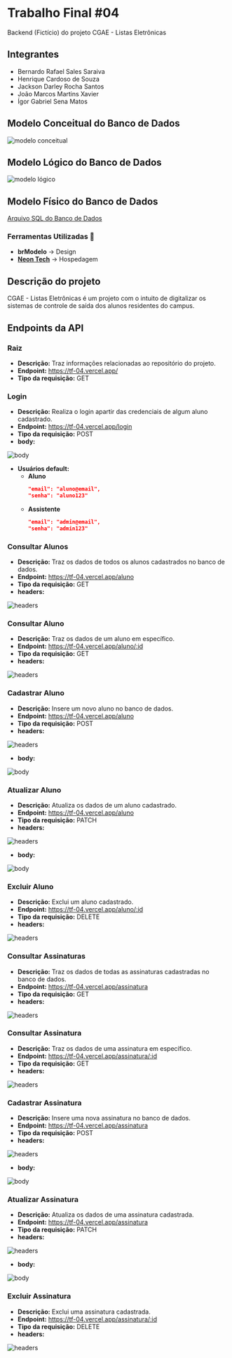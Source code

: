 # Trabalho Final #04
Backend (Fictício) do projeto CGAE - Listas Eletrônicas

## Integrantes
- Bernardo Rafael Sales Saraiva
- Henrique Cardoso de Souza
- Jackson Darley Rocha Santos
- João Marcos Martins Xavier
- Ígor Gabriel Sena Matos

## Modelo Conceitual do Banco de Dados
![modelo conceitual](./db/Conceitual.png)

## Modelo Lógico do Banco de Dados
![modelo lógico](./db/Lógico.png)

## Modelo Físico do Banco de Dados
[Arquivo SQL do Banco de Dados](./db/DDL.sql)

### Ferramentas Utilizadas 🚀
- **brModelo** -> Design
- [**Neon Tech**](https://neon.tech) -> Hospedagem

## Descrição do projeto
CGAE - Listas Eletrônicas é um projeto com o intuito de digitalizar os sistemas de controle de saída dos alunos residentes do campus.

## Endpoints da API

### Raiz
- **Descrição:** Traz informações relacionadas ao repositório do projeto.
- **Endpoint:** https://tf-04.vercel.app/
- **Tipo da requisição:** GET

### Login
- **Descrição:** Realiza o login apartir das credenciais de algum aluno cadastrado.
- **Endpoint:** https://tf-04.vercel.app/login
- **Tipo da requisição:** POST
- **body:**

![body](./img/login.png)

- **Usuários default:**
    - **Aluno**
        ```json
        "email": "aluno@email",
        "senha": "aluno123"
        ```
    - **Assistente**
        ```json
        "email": "admin@email",
        "senha": "admin123"
        ```

### Consultar Alunos
- **Descrição:** Traz os dados de todos os alunos cadastrados no banco de dados.
- **Endpoint:** https://tf-04.vercel.app/aluno
- **Tipo da requisição:** GET
- **headers:**

![headers](./img/header.png)


### Consultar Aluno
- **Descrição:** Traz os dados de um aluno em específico.
- **Endpoint:** https://tf-04.vercel.app/aluno/:id
- **Tipo da requisição:** GET
- **headers:**

![headers](./img/header.png)

### Cadastrar Aluno
- **Descrição:** Insere um novo aluno no banco de dados.
- **Endpoint:** https://tf-04.vercel.app/aluno
- **Tipo da requisição:** POST
- **headers:**

![headers](./img/header.png)

- **body:**

![body](./img/insert-aluno.png)

### Atualizar Aluno
- **Descrição:** Atualiza os dados de um aluno cadastrado.
- **Endpoint:** https://tf-04.vercel.app/aluno
- **Tipo da requisição:** PATCH
- **headers:**

![headers](./img/header.png)

- **body:**

![body](./img/update-aluno.png)

### Excluir Aluno
- **Descrição:** Exclui um aluno cadastrado.
- **Endpoint:** https://tf-04.vercel.app/aluno/:id
- **Tipo da requisição:** DELETE
- **headers:**

![headers](./img/header.png)

### Consultar Assinaturas
- **Descrição:** Traz os dados de todas as assinaturas cadastradas no banco de dados.
- **Endpoint:** https://tf-04.vercel.app/assinatura
- **Tipo da requisição:** GET
- **headers:**

![headers](./img/header.png)


### Consultar Assinatura
- **Descrição:** Traz os dados de uma assinatura em específico.
- **Endpoint:** https://tf-04.vercel.app/assinatura/:id
- **Tipo da requisição:** GET
- **headers:**

![headers](./img/header.png)

### Cadastrar Assinatura
- **Descrição:** Insere uma nova assinatura no banco de dados.
- **Endpoint:** https://tf-04.vercel.app/assinatura
- **Tipo da requisição:** POST
- **headers:**

![headers](./img/header.png)

- **body:**

![body](./img/insert-assinatura.png)

### Atualizar Assinatura
- **Descrição:** Atualiza os dados de uma assinatura cadastrada.
- **Endpoint:** https://tf-04.vercel.app/assinatura
- **Tipo da requisição:** PATCH
- **headers:**

![headers](./img/header.png)

- **body:**

![body](./img/update-assinatura.png)

### Excluir Assinatura
- **Descrição:** Exclui uma assinatura cadastrada.
- **Endpoint:** https://tf-04.vercel.app/assinatura/:id
- **Tipo da requisição:** DELETE
- **headers:**

![headers](./img/header.png)
